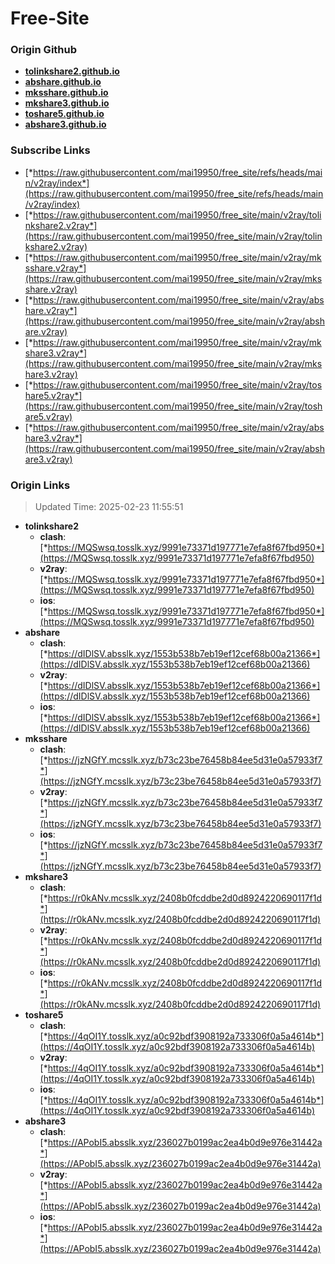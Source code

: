 # Free-Site

### Origin Github

- [**tolinkshare2.github.io**](https://github.com/tolinkshare2/tolinkshare2.github.io)
- [**abshare.github.io**](https://github.com/abshare/abshare.github.io)
- [**mksshare.github.io**](https://github.com/mksshare/mksshare.github.io)
- [**mkshare3.github.io**](https://github.com/mkshare3/mkshare3.github.io)
- [**toshare5.github.io**](https://github.com/toshare5/toshare5.github.io)
- [**abshare3.github.io**](https://github.com/abshare3/abshare3.github.io)

### Subscribe Links

- [*https://raw.githubusercontent.com/mai19950/free_site/refs/heads/main/v2ray/index*](https://raw.githubusercontent.com/mai19950/free_site/refs/heads/main/v2ray/index)
- [*https://raw.githubusercontent.com/mai19950/free_site/main/v2ray/tolinkshare2.v2ray*](https://raw.githubusercontent.com/mai19950/free_site/main/v2ray/tolinkshare2.v2ray)
- [*https://raw.githubusercontent.com/mai19950/free_site/main/v2ray/mksshare.v2ray*](https://raw.githubusercontent.com/mai19950/free_site/main/v2ray/mksshare.v2ray)
- [*https://raw.githubusercontent.com/mai19950/free_site/main/v2ray/abshare.v2ray*](https://raw.githubusercontent.com/mai19950/free_site/main/v2ray/abshare.v2ray)
- [*https://raw.githubusercontent.com/mai19950/free_site/main/v2ray/mkshare3.v2ray*](https://raw.githubusercontent.com/mai19950/free_site/main/v2ray/mkshare3.v2ray)
- [*https://raw.githubusercontent.com/mai19950/free_site/main/v2ray/toshare5.v2ray*](https://raw.githubusercontent.com/mai19950/free_site/main/v2ray/toshare5.v2ray)
- [*https://raw.githubusercontent.com/mai19950/free_site/main/v2ray/abshare3.v2ray*](https://raw.githubusercontent.com/mai19950/free_site/main/v2ray/abshare3.v2ray)

### Origin Links

> Updated Time: 2025-02-23 11:55:51

- **tolinkshare2**
  - **clash**: [*https://MQSwsq.tosslk.xyz/9991e73371d197771e7efa8f67fbd950*](https://MQSwsq.tosslk.xyz/9991e73371d197771e7efa8f67fbd950)
  - **v2ray**: [*https://MQSwsq.tosslk.xyz/9991e73371d197771e7efa8f67fbd950*](https://MQSwsq.tosslk.xyz/9991e73371d197771e7efa8f67fbd950)
  - **ios**: [*https://MQSwsq.tosslk.xyz/9991e73371d197771e7efa8f67fbd950*](https://MQSwsq.tosslk.xyz/9991e73371d197771e7efa8f67fbd950)
- **abshare**
  - **clash**: [*https://dIDlSV.absslk.xyz/1553b538b7eb19ef12cef68b00a21366*](https://dIDlSV.absslk.xyz/1553b538b7eb19ef12cef68b00a21366)
  - **v2ray**: [*https://dIDlSV.absslk.xyz/1553b538b7eb19ef12cef68b00a21366*](https://dIDlSV.absslk.xyz/1553b538b7eb19ef12cef68b00a21366)
  - **ios**: [*https://dIDlSV.absslk.xyz/1553b538b7eb19ef12cef68b00a21366*](https://dIDlSV.absslk.xyz/1553b538b7eb19ef12cef68b00a21366)
- **mksshare**
  - **clash**: [*https://jzNGfY.mcsslk.xyz/b73c23be76458b84ee5d31e0a57933f7*](https://jzNGfY.mcsslk.xyz/b73c23be76458b84ee5d31e0a57933f7)
  - **v2ray**: [*https://jzNGfY.mcsslk.xyz/b73c23be76458b84ee5d31e0a57933f7*](https://jzNGfY.mcsslk.xyz/b73c23be76458b84ee5d31e0a57933f7)
  - **ios**: [*https://jzNGfY.mcsslk.xyz/b73c23be76458b84ee5d31e0a57933f7*](https://jzNGfY.mcsslk.xyz/b73c23be76458b84ee5d31e0a57933f7)
- **mkshare3**
  - **clash**: [*https://r0kANv.mcsslk.xyz/2408b0fcddbe2d0d8924220690117f1d*](https://r0kANv.mcsslk.xyz/2408b0fcddbe2d0d8924220690117f1d)
  - **v2ray**: [*https://r0kANv.mcsslk.xyz/2408b0fcddbe2d0d8924220690117f1d*](https://r0kANv.mcsslk.xyz/2408b0fcddbe2d0d8924220690117f1d)
  - **ios**: [*https://r0kANv.mcsslk.xyz/2408b0fcddbe2d0d8924220690117f1d*](https://r0kANv.mcsslk.xyz/2408b0fcddbe2d0d8924220690117f1d)
- **toshare5**
  - **clash**: [*https://4qOI1Y.tosslk.xyz/a0c92bdf3908192a733306f0a5a4614b*](https://4qOI1Y.tosslk.xyz/a0c92bdf3908192a733306f0a5a4614b)
  - **v2ray**: [*https://4qOI1Y.tosslk.xyz/a0c92bdf3908192a733306f0a5a4614b*](https://4qOI1Y.tosslk.xyz/a0c92bdf3908192a733306f0a5a4614b)
  - **ios**: [*https://4qOI1Y.tosslk.xyz/a0c92bdf3908192a733306f0a5a4614b*](https://4qOI1Y.tosslk.xyz/a0c92bdf3908192a733306f0a5a4614b)
- **abshare3**
  - **clash**: [*https://APobI5.absslk.xyz/236027b0199ac2ea4b0d9e976e31442a*](https://APobI5.absslk.xyz/236027b0199ac2ea4b0d9e976e31442a)
  - **v2ray**: [*https://APobI5.absslk.xyz/236027b0199ac2ea4b0d9e976e31442a*](https://APobI5.absslk.xyz/236027b0199ac2ea4b0d9e976e31442a)
  - **ios**: [*https://APobI5.absslk.xyz/236027b0199ac2ea4b0d9e976e31442a*](https://APobI5.absslk.xyz/236027b0199ac2ea4b0d9e976e31442a)
